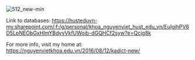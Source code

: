 ![512_new-min](https://github.com/user-attachments/assets/2301e766-b6c0-4f67-bd6a-dbf116a82c0a)

Link to databases: 
https://husteduvn-my.sharepoint.com/:f:/g/personal/khoa_nguyenviet_hust_edu_vn/EuIgjhPV6D5LpNEObGxHlmYBdyvVkfUWoib-dGQHCf2syw?e=Qcjg8k

For more info, visit my home at: https://nguyenvietkhoa.edu.vn/2016/08/12/kadict-new/
